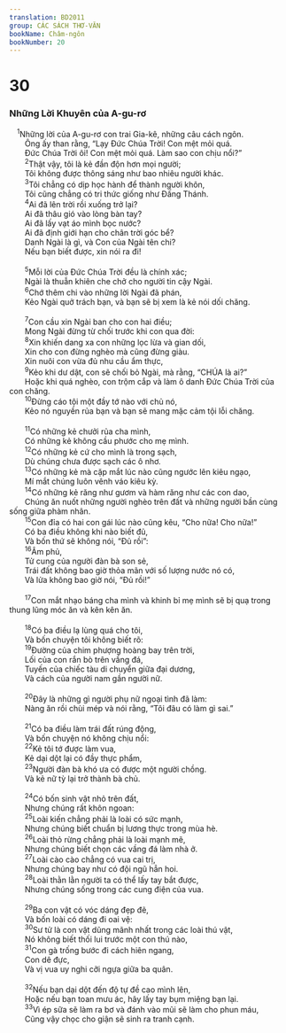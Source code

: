 ```yaml
---
translation: BD2011
group: CÁC SÁCH THƠ-VĂN
bookName: Châm-ngôn 
bookNumber: 20
---
```


<div class="title"><h1>30</h1><h3>Những Lời Khuyên của A-gu-rơ</h3></div>
<span class="verse ch_30_1"> <sup>1</sup>Những lời của A-gu-rơ con trai Gia-kê, những câu cách ngôn.<br/>  Ông ấy than rằng, “Lạy Ðức Chúa Trời! Con mệt mỏi quá.<br/>  Ðức Chúa Trời ôi! Con mệt mỏi quá. Làm sao con chịu nổi?”<br/></span>
<span class="verse ch_30_2">  <sup>2</sup>Thật vậy, tôi là kẻ đần độn hơn mọi người;<br/>  Tôi không được thông sáng như bao nhiêu người khác.<br/></span>
<span class="verse ch_30_3">  <sup>3</sup>Tôi chẳng có dịp học hành để thành người khôn,<br/>  Tôi cũng chẳng có tri thức giống như Ðấng Thánh.<br/></span>
<span class="verse ch_30_4">  <sup>4</sup>Ai đã lên trời rồi xuống trở lại?<br/>  Ai đã thâu gió vào lòng bàn tay?<br/>  Ai đã lấy vạt áo mình bọc nước?<br/>  Ai đã định giới hạn cho chân trời góc bể?<br/>  Danh Ngài là gì, và Con của Ngài tên chi?<br/>  Nếu bạn biết được, xin nói ra đi!<br/><br/></span>
<span class="verse ch_30_5">  <sup>5</sup>Mỗi lời của Ðức Chúa Trời đều là chính xác;<br/>  Ngài là thuẫn khiên che chở cho người tin cậy Ngài.<br/></span>
<span class="verse ch_30_6">  <sup>6</sup>Chớ thêm chi vào những lời Ngài đã phán,<br/>  Kẻo Ngài quở trách bạn, và bạn sẽ bị xem là kẻ nói dối chăng.<br/><br/></span>
<span class="verse ch_30_7">  <sup>7</sup>Con cầu xin Ngài ban cho con hai điều;<br/>  Mong Ngài đừng từ chối trước khi con qua đời:<br/></span>
<span class="verse ch_30_8">  <sup>8</sup>Xin khiến dang xa con những lọc lừa và gian dối,<br/>  Xin cho con đừng nghèo mà cũng đừng giàu.<br/>  Xin nuôi con vừa đủ nhu cầu ẩm thực,<br/></span>
<span class="verse ch_30_9">  <sup>9</sup>Kẻo khi dư dật, con sẽ chối bỏ Ngài, mà rằng, “CHÚA là ai?”<br/>  Hoặc khi quá nghèo, con trộm cắp và làm ô danh Ðức Chúa Trời của con chăng.<br/></span>
<span class="verse ch_30_10">  <sup>10</sup>Ðừng cáo tội một đầy tớ nào với chủ nó,<br/>  Kẻo nó nguyền rủa bạn và bạn sẽ mang mặc cảm tội lỗi chăng.<br/><br/></span>
<span class="verse ch_30_11">  <sup>11</sup>Có những kẻ chưởi rủa cha mình,<br/>  Có những kẻ không cầu phước cho mẹ mình.<br/></span>
<span class="verse ch_30_12">  <sup>12</sup>Có những kẻ cứ cho mình là trong sạch,<br/>  Dù chúng chưa được sạch các ô nhơ.<br/></span>
<span class="verse ch_30_13">  <sup>13</sup>Có những kẻ mà cặp mắt lúc nào cũng ngước lên kiêu ngạo,<br/>  Mí mắt chúng luôn vênh váo kiêu kỳ.<br/></span>
<span class="verse ch_30_14">  <sup>14</sup>Có những kẻ răng như gươm và hàm răng như các con dao,<br/>  Chúng ăn nuốt những người nghèo trên đất và những người bần cùng sống giữa phàm nhân.<br/></span>
<span class="verse ch_30_15">  <sup>15</sup>Con đỉa có hai con gái lúc nào cũng kêu, “Cho nữa! Cho nữa!”<br/>  Có ba điều không khi nào biết đủ,<br/>  Và bốn thứ sẽ không nói, “Ðủ rồi”:<br/></span>
<span class="verse ch_30_16">  <sup>16</sup>Âm phủ,<br/>  Tử cung của người đàn bà son sẻ,<br/>  Trái đất không bao giờ thỏa mãn với số lượng nước nó có,<br/>  Và lửa không bao giờ nói, “Ðủ rồi!”<br/><br/></span>
<span class="verse ch_30_17">  <sup>17</sup>Con mắt nhạo báng cha mình và khinh bỉ mẹ mình sẽ bị quạ trong thung lũng móc ăn và kên kên ăn.<br/><br/></span>
<span class="verse ch_30_18">  <sup>18</sup>Có ba điều lạ lùng quá cho tôi,<br/>  Và bốn chuyện tôi không biết rõ:<br/></span>
<span class="verse ch_30_19">  <sup>19</sup>Ðường của chim phượng hoàng bay trên trời,<br/>  Lối của con rắn bò trên vầng đá,<br/>  Tuyến của chiếc tàu di chuyển giữa đại dương,<br/>  Và cách của người nam gần người nữ.<br/><br/></span>
<span class="verse ch_30_20">  <sup>20</sup>Ðây là những gì người phụ nữ ngoại tình đã làm:<br/>  Nàng ăn rồi chùi mép và nói rằng, “Tôi đâu có làm gì sai.”<br/><br/></span>
<span class="verse ch_30_21">  <sup>21</sup>Có ba điều làm trái đất rúng động,<br/>  Và bốn chuyện nó không chịu nổi:<br/></span>
<span class="verse ch_30_22">  <sup>22</sup>Kẻ tôi tớ được làm vua,<br/>  Kẻ dại dột lại có đầy thực phẩm,<br/></span>
<span class="verse ch_30_23">  <sup>23</sup>Người đàn bà khó ưa có được một người chồng.<br/>  Và kẻ nữ tỳ lại trở thành bà chủ.<br/><br/></span>
<span class="verse ch_30_24">  <sup>24</sup>Có bốn sinh vật nhỏ trên đất,<br/>  Nhưng chúng rất khôn ngoan:<br/></span>
<span class="verse ch_30_25">  <sup>25</sup>Loài kiến chẳng phải là loài có sức mạnh,<br/>  Nhưng chúng biết chuẩn bị lương thực trong mùa hè.<br/></span>
<span class="verse ch_30_26">  <sup>26</sup>Loài thỏ rừng chẳng phải là loài mạnh mẽ,<br/>  Nhưng chúng biết chọn các vầng đá làm nhà ở.<br/></span>
<span class="verse ch_30_27">  <sup>27</sup>Loài cào cào chẳng có vua cai trị,<br/>  Nhưng chúng bay như có đội ngũ hẳn hoi.<br/></span>
<span class="verse ch_30_28">  <sup>28</sup>Loài thằn lằn người ta có thể lấy tay bắt được,<br/>  Nhưng chúng sống trong các cung điện của vua.<br/><br/></span>
<span class="verse ch_30_29">  <sup>29</sup>Ba con vật có vóc dáng đẹp đẽ,<br/>  Và bốn loài có dáng đi oai vệ:<br/></span>
<span class="verse ch_30_30">  <sup>30</sup>Sư tử là con vật dũng mãnh nhất trong các loài thú vật,<br/>  Nó không biết thối lui trước một con thú nào,<br/></span>
<span class="verse ch_30_31">  <sup>31</sup>Con gà trống bước đi cách hiên ngang,<br/>  Con dê đực,<br/>  Và vị vua uy nghi cỡi ngựa giữa ba quân.<br/><br/></span>
<span class="verse ch_30_32">  <sup>32</sup>Nếu bạn dại dột đến độ tự đề cao mình lên,<br/>  Hoặc nếu bạn toan mưu ác, hãy lấy tay bụm miệng bạn lại.<br/></span>
<span class="verse ch_30_33">  <sup>33</sup>Vì ép sữa sẽ làm ra bơ và đánh vào mũi sẽ làm cho phun máu,<br/>  Cũng vậy chọc cho giận sẽ sinh ra tranh cạnh.<br/></span>

